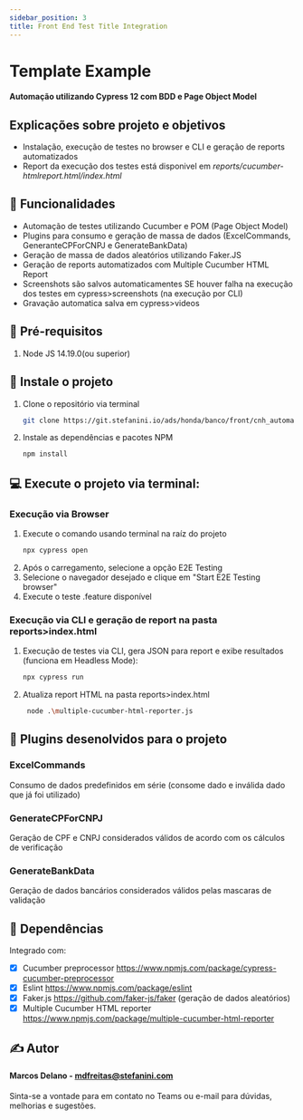```yaml
---
sidebar_position: 3
title: Front End Test Title Integration 
---
```


# Template Example

#### Automação utilizando Cypress 12 com BDD e Page Object Model

## Explicações sobre projeto e objetivos 
- Instalação, execução de testes no browser e CLI e geração de reports automatizados
- Report da execução dos testes está disponivel em *reports/cucumber-htmlreport.html/index.html*

## 🔧 Funcionalidades
- Automação de testes utilizando Cucumber e POM (Page Object Model)
- Plugins para consumo e geração de massa de dados (ExcelCommands, GeneranteCPForCNPJ e GenerateBankData)
- Geração de massa de dados aleatórios utilizando Faker.JS
- Geração de reports automatizados com Multiple Cucumber HTML Report
- Screenshots são salvos automaticamentes SE houver falha na execução dos testes em cypress>screenshots (na execução por CLI)
- Gravação automatica salva em cypress>videos

## 🔴 Pré-requisitos

1. Node JS 14.19.0(ou superior)

## 🚀 Instale o projeto

1. Clone o repositório via terminal
   ```sh
   git clone https://git.stefanini.io/ads/honda/banco/front/cnh_automacao_web.git
3. Instale as dependências e pacotes NPM
   ```sh
   npm install
   ```

## 💻 Execute o projeto via terminal:

### Execução via Browser
1. Execute o comando usando terminal na raíz do projeto
   ```sh 
   npx cypress open
   ```
 2. Após o carregamento, selecione a opção E2E Testing
 3. Selecione o navegador desejado e clique em "Start E2E Testing browser"
 4. Execute o teste .feature disponível
 
### Execução via CLI e geração de report na pasta reports>index.html
1. Execução de testes via CLI, gera JSON para report e exibe resultados (funciona em Headless Mode): 
    ```sh 
   npx cypress run  
   ```
   
2. Atualiza report HTML na pasta reports>index.html
   ```sh 
    node .\multiple-cucumber-html-reporter.js
    ```

## 📖 Plugins desenolvidos para o projeto
### ExcelCommands
Consumo de dados predefinidos em série (consome dado e inválida dado que já foi utilizado)
### GenerateCPForCNPJ
Geração de CPF e CNPJ considerados válidos de acordo com os cálculos de verificação
### GenerateBankData
Geração de dados bancários considerados válidos pelas mascaras de validação


## 📖 Dependências

Integrado com:
- [x] Cucumber preprocessor https://www.npmjs.com/package/cypress-cucumber-preprocessor
- [x] Eslint https://www.npmjs.com/package/eslint
- [x] Faker.js https://github.com/faker-js/faker (geração de dados aleatórios)
- [x] Multiple Cucumber HTML reporter https://www.npmjs.com/package/multiple-cucumber-html-reporter
    
 ## ✍️ Autor
 #### Marcos Delano - mdfreitas@stefanini.com 
 Sinta-se a vontade para em contato no Teams ou e-mail para dúvidas, melhorias e sugestões. 

